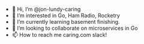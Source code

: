 - 👋 Hi, I’m @jon-lundy-caring
- 👀 I’m interested in Go, Ham Radio, Rocketry
- 🌱 I’m currently learning basement finishing.
- 💞️ I’m looking to collaborate on microservices in Go
- 📫 How to reach me caring.com slack!

<!---
jon-lundy-caring/jon-lundy-caring is a ✨ special ✨ repository because its `README.md` (this file) appears on your GitHub profile.
You can click the Preview link to take a look at your changes.
--->

